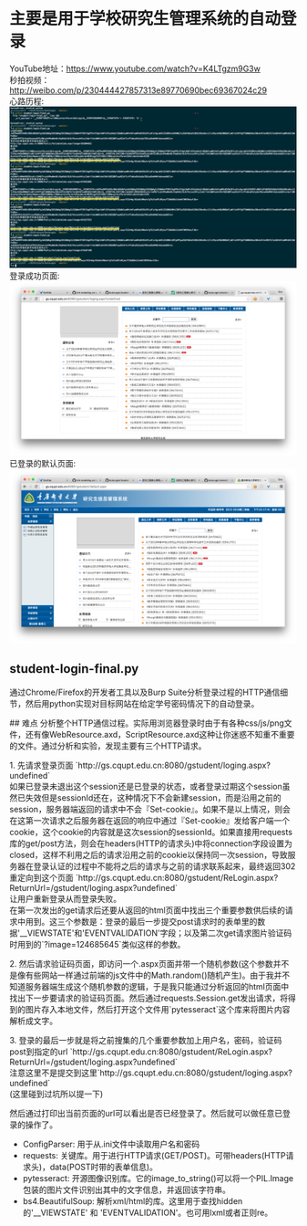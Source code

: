 # 主要是用于学校研究生管理系统的自动登录
YouTube地址：https://www.youtube.com/watch?v=K4LTgzm9G3w </br>
秒拍视频：http://weibo.com/p/230444427857313e89770690bec69367024c29 </br>
心路历程: ![心路历程](https://github.com/caiqiqi/AutoLogin/blob/master/executing-process.png) </br>
登录成功页面: ![登录成功界面](https://github.com/caiqiqi/AutoLogin/blob/master/loging.aspx.png)
已登录的默认页面: ![已登录的默认页面](https://github.com/caiqiqi/AutoLogin/blob/master/default.aspx.png)

## student-login-final.py
<p>通过Chrome/Firefox的开发者工具以及Burp Suite分析登录过程的HTTP通信细节，然后用python实现对目标网站在给定学号密码情况下的自动登录。</br> </p>
## 难点
分析整个HTTP通信过程。实际用浏览器登录时由于有各种css/js/png文件，还有像WebResource.axd，ScriptResource.axd这种让你迷惑不知重不重要的文件。通过分析和实验，发现主要有三个HTTP请求。
<p>1. 先请求登录页面 `http://gs.cqupt.edu.cn:8080/gstudent/loging.aspx?undefined` </br>如果已登录未退出这个session还是已登录的状态，或者登录过期这个session虽然已失效但是sessionId还在，这种情况下不会新建session，而是沿用之前的session，服务器端返回的请求中不会『Set-cookie』。如果不是以上情况，则会在这第一次请求之后服务器在返回的响应中通过『Set-cookie』发给客户端一个cookie，这个cookie的内容就是这次session的sessionId。如果直接用requests库的get/post方法，则会在headers(HTTP的请求头)中将connection字段设置为closed，这样不利用之后的请求沿用之前的cookie以保持同一次session，导致服务器在登录认证的过程中不能将之后的请求与之前的请求联系起来，最终返回302重定向到这个页面 `http://gs.cqupt.edu.cn:8080/gstudent/ReLogin.aspx?ReturnUrl=/gstudent/loging.aspx?undefined` </br> 让用户重新登录从而登录失败。</br>
在第一次发出的get请求后还要从返回的html页面中找出三个重要参数供后续的请求中用到。这三个参数是：登录的最后一步提交post请求时的表单里的数据'__VIEWSTATE'和'EVENTVALIDATION'字段；以及第二次get请求图片验证码时用到的`?image=124685645`类似这样的参数。</p>
<p>2. 然后请求验证码页面，即访问一个.aspx页面并带一个随机参数(这个参数并不是像有些网站一样通过前端的js文件中的Math.random()随机产生)。由于我并不知道服务器端生成这个随机参数的逻辑，于是我只能通过分析返回的html页面中找出下一步要请求的验证码页面。然后通过requests.Session.get发出请求，将得到的图片存入本地文件，然后打开这个文件用`pytesseract`这个库来将图片内容解析成文字。
</p>
<p>3. 登录的最后一步就是将之前搜集的几个重要参数加上用户名，密码，验证码post到指定的url `http://gs.cqupt.edu.cn:8080/gstudent/ReLogin.aspx?ReturnUrl=/gstudent/loging.aspx?undefined` </br>注意这里不是提交到这里`http://gs.cqupt.edu.cn:8080/gstudent/loging.aspx?undefined` </br>(这里碰到过坑所以提一下)
</p>
然后通过打印出当前页面的url可以看出是否已经登录了。然后就可以做任意已登录的操作了。

- ConfigParser:  用于从.ini文件中读取用户名和密码
- requests: 关键库。用于进行HTTP请求(GET/POST)。可带headers(HTTP请求头)，data(POST时带的表单信息)。
- pytesseract: 开源图像识别库。它的image_to_string()可以将一个PIL.Image包装的图片文件识别出其中的文字信息，并返回该字符串。
- bs4.BeautifulSoup: 解析xml/html的库。这里用于查找hidden的'__VIEWSTATE' 和 'EVENTVALIDATION'。也可用lxml或者正则re。

